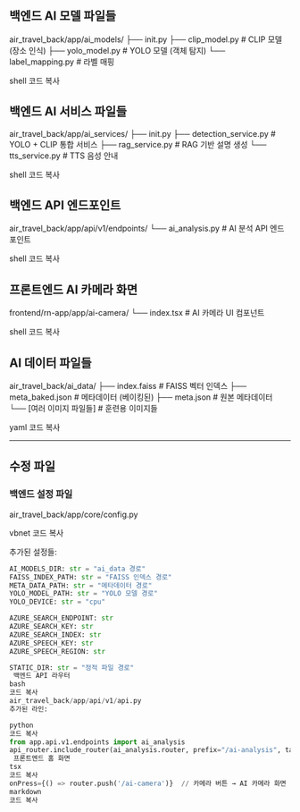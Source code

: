 ##  백엔드 AI 모델 파일들
air_travel_back/app/ai_models/
├── init.py
├── clip_model.py # CLIP 모델 (장소 인식)
├── yolo_model.py # YOLO 모델 (객체 탐지)
└── label_mapping.py # 라벨 매핑

shell
코드 복사

##  백엔드 AI 서비스 파일들
air_travel_back/app/ai_services/
├── init.py
├── detection_service.py # YOLO + CLIP 통합 서비스
├── rag_service.py # RAG 기반 설명 생성
└── tts_service.py # TTS 음성 안내

shell
코드 복사

##  백엔드 API 엔드포인트
air_travel_back/app/api/v1/endpoints/
└── ai_analysis.py # AI 분석 API 엔드포인트

shell
코드 복사

##  프론트엔드 AI 카메라 화면
frontend/rn-app/app/ai-camera/
└── index.tsx # AI 카메라 UI 컴포넌트

shell
코드 복사

##  AI 데이터 파일들
air_travel_back/ai_data/
├── index.faiss # FAISS 벡터 인덱스
├── meta_baked.json # 메타데이터 (베이킹된)
├── meta.json # 원본 메타데이터
└── [여러 이미지 파일들] # 훈련용 이미지들

yaml
코드 복사

---

##  수정 파일

###  백엔드 설정 파일
air_travel_back/app/core/config.py

vbnet
코드 복사

추가된 설정들:
```python
AI_MODELS_DIR: str = "ai_data 경로"
FAISS_INDEX_PATH: str = "FAISS 인덱스 경로"
META_DATA_PATH: str = "메타데이터 경로"
YOLO_MODEL_PATH: str = "YOLO 모델 경로"
YOLO_DEVICE: str = "cpu"

AZURE_SEARCH_ENDPOINT: str
AZURE_SEARCH_KEY: str
AZURE_SEARCH_INDEX: str
AZURE_SPEECH_KEY: str
AZURE_SPEECH_REGION: str

STATIC_DIR: str = "정적 파일 경로"
 백엔드 API 라우터
bash
코드 복사
air_travel_back/app/api/v1/api.py
추가된 라인:

python
코드 복사
from app.api.v1.endpoints import ai_analysis
api_router.include_router(ai_analysis.router, prefix="/ai-analysis", tags=["ai-analysis"])
 프론트엔드 홈 화면
tsx
코드 복사
onPress={() => router.push('/ai-camera')}  // 카메라 버튼 → AI 카메라 화면
markdown
코드 복사
